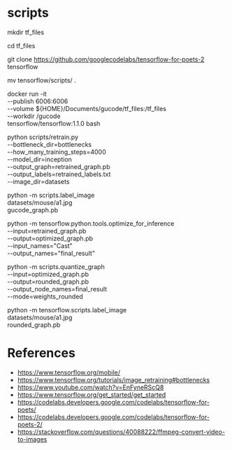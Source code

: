 # scripts
mkdir tf_files

cd tf_files

git clone https://github.com/googlecodelabs/tensorflow-for-poets-2 tensorflow

mv tensorflow/scripts/ .

docker run -it \
  --publish 6006:6006 \
  --volume ${HOME}/Documents/gucode/tf_files:/tf_files \
  --workdir /gucode \
  tensorflow/tensorflow:1.1.0 bash

python scripts/retrain.py \
  --bottleneck_dir=bottlenecks \
  --how_many_training_steps=4000 \
  --model_dir=inception \
  --output_graph=retrained_graph.pb \
  --output_labels=retrained_labels.txt \
  --image_dir=datasets

python -m scripts.label_image \
  datasets/mouse/a1.jpg \
  gucode_graph.pb

python -m tensorflow.python.tools.optimize_for_inference \
  --input=retrained_graph.pb \
  --output=optimized_graph.pb \
  --input_names="Cast" \
  --output_names="final_result"

python -m scripts.quantize_graph \
  --input=optimized_graph.pb \
  --output=rounded_graph.pb \
  --output_node_names=final_result \
  --mode=weights_rounded

python -m tensorflow.scripts.label_image \
  datasets/mouse/a1.jpg \
  rounded_graph.pb
  
# References
- https://www.tensorflow.org/mobile/
- https://www.tensorflow.org/tutorials/image_retraining#bottlenecks
- https://www.youtube.com/watch?v=EnFyneRScQ8
- https://www.tensorflow.org/get_started/get_started
- https://codelabs.developers.google.com/codelabs/tensorflow-for-poets/
- https://codelabs.developers.google.com/codelabs/tensorflow-for-poets-2/
- https://stackoverflow.com/questions/40088222/ffmpeg-convert-video-to-images
